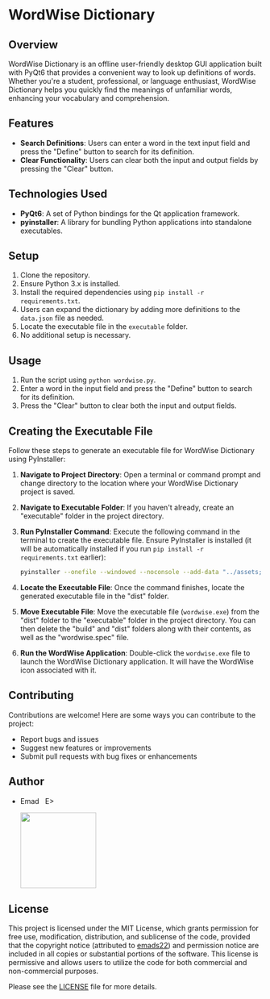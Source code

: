 # WordWise Dictionary

## Overview
WordWise Dictionary is an offline user-friendly desktop GUI application built with PyQt6 that provides a convenient way to look up definitions of words. Whether you're a student, professional, or language enthusiast, WordWise Dictionary helps you quickly find the meanings of unfamiliar words, enhancing your vocabulary and comprehension.

## Features
- **Search Definitions**: Users can enter a word in the text input field and press the "Define" button to search for its definition.
- **Clear Functionality**: Users can clear both the input and output fields by pressing the "Clear" button.

## Technologies Used
- **PyQt6**: A set of Python bindings for the Qt application framework.
- **pyinstaller**: A library for bundling Python applications into standalone executables.

## Setup
1. Clone the repository.
2. Ensure Python 3.x is installed.
3. Install the required dependencies using `pip install -r requirements.txt`.
4. Users can expand the dictionary by adding more definitions to the `data.json` file as needed.
5. Locate the executable file in the `executable` folder.
6. No additional setup is necessary.

## Usage
1. Run the script using `python wordwise.py`.
2. Enter a word in the input field and press the "Define" button to search for its definition.
3. Press the "Clear" button to clear both the input and output fields.

## Creating the Executable File
Follow these steps to generate an executable file for WordWise Dictionary using PyInstaller:

1. **Navigate to Project Directory**: Open a terminal or command prompt and change directory to the location where your WordWise Dictionary project is saved.

2. **Navigate to Executable Folder**: If you haven't already, create an "executable" folder in the project directory.

3. **Run PyInstaller Command**: Execute the following command in the terminal to create the executable file. Ensure PyInstaller is installed (it will be automatically installed if you run `pip install -r requirements.txt` earlier):
   ```sh
   pyinstaller --onefile --windowed --noconsole --add-data "../assets;assets" --icon="../assets/icon/wordwise.ico" "../wordwise.py"
   ```

4. **Locate the Executable File**: Once the command finishes, locate the generated executable file in the "dist" folder.

5. **Move Executable File**: Move the executable file (`wordwise.exe`) from the "dist" folder to the "executable" folder in the project directory. You can then delete the "build" and "dist" folders along with their contents, as well as the "wordwise.spec" file.

6. **Run the WordWise Application**: Double-click the `wordwise.exe` file to launch the WordWise Dictionary application. It will have the WordWise icon associated with it.

## Contributing
Contributions are welcome! Here are some ways you can contribute to the project:
- Report bugs and issues
- Suggest new features or improvements
- Submit pull requests with bug fixes or enhancements

## Author
- Emad &nbsp; E>
  
  [<img src="https://img.shields.io/badge/GitHub-Profile-blue?logo=github" width="150">](https://github.com/emads22)

## License
This project is licensed under the MIT License, which grants permission for free use, modification, distribution, and sublicense of the code, provided that the copyright notice (attributed to [emads22](https://github.com/emads22)) and permission notice are included in all copies or substantial portions of the software. This license is permissive and allows users to utilize the code for both commercial and non-commercial purposes.

Please see the [LICENSE](LICENSE) file for more details.